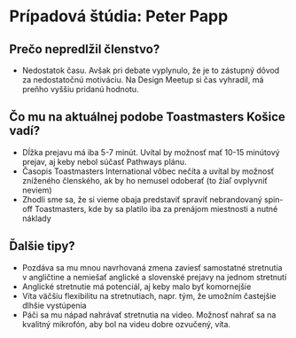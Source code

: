 # Prípadová štúdia: Peter Papp

## Prečo nepredlžil členstvo?
- Nedostatok času. Avšak pri debate vyplynulo, že je to zástupný dôvod za nedostatočnú motiváciu. Na Design Meetup si čas vyhradil, má preňho vyššiu pridanú hodnotu.

## Čo mu na aktuálnej podobe Toastmasters Košice vadí?
- Dĺžka prejavu má iba 5-7 minút. Uvítal by možnosť mať 10-15 minútový prejav, aj keby nebol súčasť Pathways plánu.
- Časopis Toastmasters International vôbec nečíta a uvítal by možnosť zníženého členského, ak by ho nemusel odoberať (to žiaľ ovplyvniť neviem)
- Zhodli sme sa, že si vieme obaja predstaviť spraviť nebrandovaný spin-off Toastmasters, kde by sa platilo iba za prenájom miestnosti a nutné náklady

## Ďalšie tipy?
- Pozdáva sa mu mnou navrhovaná zmena zaviesť samostatné stretnutia v angličtine a nemiešať anglické a slovenské prejavy na jednom stretnutí
- Anglické stretnutie má potenciál, aj keby malo byť komornejšie
- Víta väčšiu flexibilitu na stretnutiach, napr. tým, že umožním častejšie dlhšie vystúpenia
- Páči sa mu nápad nahrávať stretnutia na video. Možnosť nahrať sa na kvalitný mikrofón, aby bol na videu dobre ozvučený, víta.